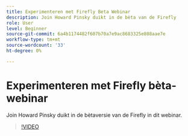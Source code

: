 ```yaml
---
title: Experimenteren met Firefly Beta Webinar
description: Join Howard Pinsky duikt in de bèta van de Firefly
role: User
level: Beginner
source-git-commit: 6a4b1174482f607b70a7e9ac8683325e808aae7e
workflow-type: tm+mt
source-wordcount: '33'
ht-degree: 0%

---
```


# Experimenteren met Firefly bèta-webinar

Join Howard Pinsky duikt in de bètaversie van de Firefly in dit webinar.

>[!VIDEO](https://video.tv.adobe.com/v/3420252?quality=12&learn=on&hidetitle=true)
